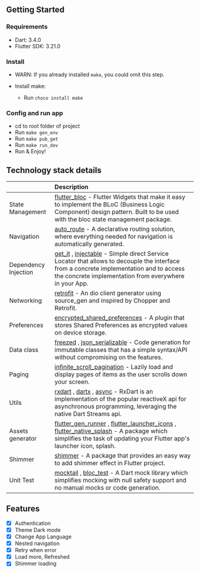 ## Getting Started

### Requirements

- Dart: 3.4.0
- Flutter SDK: 3.21.0

### Install

- WARN: If you already installed `make`, you could omit this step.

- Install make:
    - Run `choco install make`
  
### Config and run app

- cd to root folder of project
- Run `make gen_env`
- Run `make pub_get`
- Run `make run_dev`
- Run & Enjoy!

## Technology stack details

|     | Description |
|:----|:----|
| State Management | [flutter_bloc](https://pub.dev/packages/flutter_bloc) - Flutter Widgets that make it easy to implement the BLoC (Business Logic Component) design pattern. Built to be used with the bloc state management package. |
| Navigation | [auto_route](https://pub.dev/packages/auto_route) - A declarative routing solution, where everything needed for navigation is automatically generated. |
| Dependency Injection | [get_it](https://pub.dev/packages/get_it) , [injectable](https://pub.dev/packages/injectable) - Simple direct Service Locator that allows to decouple the interface from a concrete implementation and to access the concrete implementation from everywhere in your App. |
| Networking | [retrofit](https://pub.dev/packages/retrofit) - An dio client generator using source_gen and inspired by Chopper and Retrofit. |
| Preferences | [encrypted_shared_preferences](https://pub.dev/packages/encrypted_shared_preferences) - A plugin that stores Shared Preferences as encrypted values on device storage. |
| Data class | [freezed](https://pub.dev/packages/freezed) , [json_serializable](https://pub.dev/packages/json_serializable) - Code generation for immutable classes that has a simple syntax/API without compromising on the features. |
| Paging | [infinite_scroll_pagination](https://pub.dev/packages/infinite_scroll_pagination) - Lazily load and display pages of items as the user scrolls down your screen. |
| Utils | [rxdart](https://pub.dev/packages/rxdart) , [dartx](https://pub.dev/packages/dartx) , [async](https://pub.dev/packages/async) - RxDart is an implementation of the popular reactiveX api for asynchronous programming, leveraging the native Dart Streams api. |
| Assets generator | [flutter_gen_runner](https://pub.dev/packages/flutter_gen_runner) , [flutter_launcher_icons](https://pub.dev/packages/flutter_launcher_icons) , [flutter_native_splash](https://pub.dev/packages/flutter_native_splash) - A package which simplifies the task of updating your Flutter app's launcher icon, splash. |
| Shimmer | [shimmer](https://pub.dev/packages/shimmer) - A package that provides an easy way to add shimmer effect in Flutter project. |
| Unit Test | [mocktail](https://pub.dev/packages/mocktail) , [bloc_test](https://pub.dev/packages/bloc_test) - A Dart mock library which simplifies mocking with null safety support and no manual mocks or code generation. |

## Features

- [x] Authentication
- [x] Theme Dark mode
- [x] Change App Language
- [x] Nested navigation
- [x] Retry when error
- [x] Load more, Refreshed
- [x] Shimmer loading
